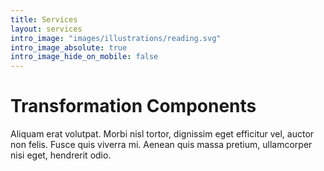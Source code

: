 ```yaml
---
title: Services
layout: services
intro_image: "images/illustrations/reading.svg"
intro_image_absolute: true
intro_image_hide_on_mobile: false
---
```


# Transformation Components

Aliquam erat volutpat. Morbi nisl tortor, dignissim eget efficitur vel, auctor non felis. Fusce quis viverra mi. Aenean quis massa pretium, ullamcorper nisi eget, hendrerit odio.
